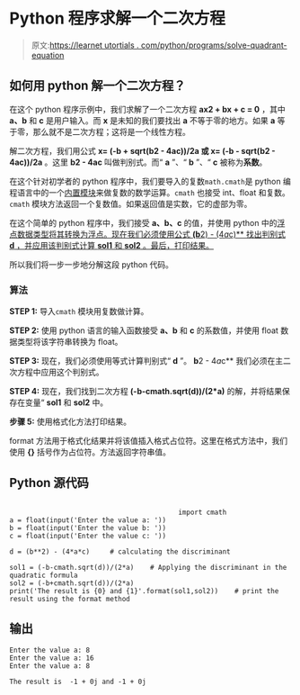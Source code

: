 # Python 程序求解一个二次方程

> 原文:[https://learnet utortials . com/python/programs/solve-quadrant-equation](https://learnetutorials.com/python/programs/solve-quadratic-equation)

## 如何用 python 解一个二次方程？

在这个 python 程序示例中，我们求解了一个二次方程 **ax2 + bx + c = 0** ，其中 **a、b** 和 **c** 是用户输入。而 **x** 是未知的我们要找出 **a** 不等于零的地方。如果 **a** 等于零，那么就不是二次方程；这将是一个线性方程。

解二次方程，我们用公式 **x= (-b + sqrt(b2 - 4ac))/2a 或 x= (-b - sqrt(b2 - 4ac))/2a** 。这里 **b2 - 4ac** 叫做判别式。而“ **a** ”、“ **b** ”、“ **c** 被称为**系数**。

在这个针对初学者的 python 程序中，我们要导入的复数`math.cmath`是 python 编程语言中的一个[内置模块](../python-modules-packages "Python modules")来做复数的数学运算。`cmath` 也接受 int、float 和复数。`cmath` 模块方法返回一个复数值。如果返回值是实数，它的虚部为零。

在这个简单的 python 程序中，我们接受 **a、b、c** 的值，并使用 python 中的[浮点数据类型将其转换为浮点。现在我们必须使用公式 **(b**2) - (4*a*c)** 找出判别式 **d** ，并应用该判别式计算 **sol1** 和 **sol2** 。最后，打印结果。](../python-datatypes "data types in python")

所以我们将一步一步地分解这段 python 代码。

### 算法

**STEP 1:** 导入`cmath` 模块用复数做计算。

**STEP 2:** 使用 python 语言的输入函数接受 **a、b** 和 **c** 的系数值，并使用 float 数据类型将该字符串转换为 float。

**STEP 3:** 现在，我们必须使用等式计算判别式“ **d** ”。 **b**2 - 4*a*c** 我们必须在主二次方程中应用这个判别式。

**STEP 4:** 现在，我们找到二次方程 **(-b-cmath.sqrt(d))/(2*a)** 的解，并将结果保存在变量“ **sol1** 和 **sol2** 中。

**步骤 5:** 使用格式化方法打印结果。

format 方法用于格式化结果并将该值插入格式占位符。这里在格式方法中，我们使用 **{}** 括号作为占位符。方法返回字符串值。

## Python 源代码

```

                                          import cmath  
a = float(input('Enter the value a: '))  
b = float(input('Enter the value b: '))  
c = float(input('Enter the value c: '))  

d = (b**2) - (4*a*c)     # calculating the discriminant

sol1 = (-b-cmath.sqrt(d))/(2*a)    # Applying the discriminant in the quadratic formula
sol2 = (-b+cmath.sqrt(d))/(2*a)  
print('The result is {0} and {1}'.format(sol1,sol2))    # print the result using the format method

```

## 输出

```
Enter the value a: 8
Enter the value a: 16
Enter the value a: 8

The result is  -1 + 0j and -1 + 0j 
```